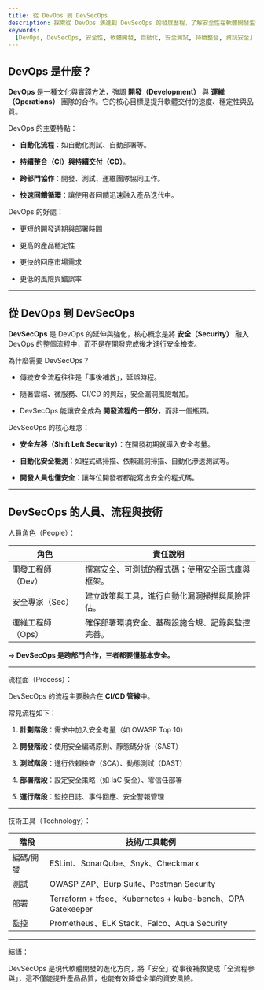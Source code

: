 ```yaml
---
title: 從 DevOps 到 DevSecOps
description: 探索從 DevOps 演進到 DevSecOps 的發展歷程，了解安全性在軟體開發生命週期中的重要性與實踐方法
keywords:
  [DevOps, DevSecOps, 安全性, 軟體開發, 自動化, 安全測試, 持續整合, 資訊安全]
---
```


## DevOps 是什麼？

**DevOps** 是一種文化與實踐方法，強調 **開發（Development）** 與 **運維（Operations）** 團隊的合作。它的核心目標是提升軟體交付的速度、穩定性與品質。

DevOps 的主要特點：

- **自動化流程**：如自動化測試、自動部署等。

- **持續整合（CI）與持續交付（CD）**。

- **跨部門協作**：開發、測試、運維團隊協同工作。

- **快速回饋循環**：讓使用者回饋迅速融入產品迭代中。

DevOps 的好處：

- 更短的開發週期與部署時間

- 更高的產品穩定性

- 更快的回應市場需求

- 更低的風險與錯誤率

---

## 從 DevOps 到 DevSecOps

**DevSecOps** 是 DevOps 的延伸與強化，核心概念是將 **安全（Security）** 融入 DevOps 的整個流程中，而不是在開發完成後才進行安全檢查。

為什麼需要 DevSecOps？

- 傳統安全流程往往是「事後補救」，延誤時程。

- 隨著雲端、微服務、CI/CD 的興起，安全漏洞風險增加。

- DevSecOps 能讓安全成為 **開發流程的一部分**，而非一個瓶頸。

DevSecOps 的核心理念：

- **安全左移（Shift Left Security）**：在開發初期就導入安全考量。

- **自動化安全檢測**：如程式碼掃描、依賴漏洞掃描、自動化滲透測試等。

- **開發人員也懂安全**：讓每位開發者都能寫出安全的程式碼。

---

## DevSecOps 的人員、流程與技術

人員角色（People）：

| 角色              | 責任說明                                         |
| ----------------- | ------------------------------------------------ |
| 開發工程師（Dev） | 撰寫安全、可測試的程式碼；使用安全函式庫與框架。 |
| 安全專家（Sec）   | 建立政策與工具，進行自動化漏洞掃描與風險評估。   |
| 運維工程師（Ops） | 確保部署環境安全、基礎設施合規、記錄與監控完善。 |

**→ DevSecOps 是跨部門合作，三者都要懂基本安全。**

---

流程面（Process）：

DevSecOps 的流程主要融合在 **CI/CD 管線**中。

常見流程如下：

1. **計劃階段**：需求中加入安全考量（如 OWASP Top 10）

2. **開發階段**：使用安全編碼原則、靜態碼分析（SAST）

3. **測試階段**：進行依賴檢查（SCA）、動態測試（DAST）

4. **部署階段**：設定安全策略（如 IaC 安全）、零信任部署

5. **運行階段**：監控日誌、事件回應、安全警報管理

---

技術工具（Technology）：

| 階段      | 技術/工具範例                                              |
| --------- | ---------------------------------------------------------- |
| 編碼/開發 | ESLint、SonarQube、Snyk、Checkmarx                         |
| 測試      | OWASP ZAP、Burp Suite、Postman Security                    |
| 部署      | Terraform + tfsec、Kubernetes + kube-bench、OPA Gatekeeper |
| 監控      | Prometheus、ELK Stack、Falco、Aqua Security                |

---

結語：

DevSecOps 是現代軟體開發的進化方向，將「安全」從事後補救變成「全流程參與」，這不僅能提升產品品質，也能有效降低企業的資安風險。
